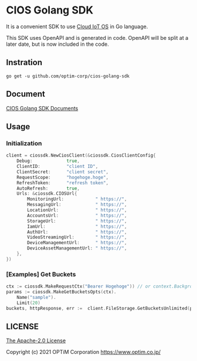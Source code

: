 # CIOS Golang SDK

It is a convenient SDK to use [Cloud IoT OS](https://www.optim.cloud/platform/) in Go language.

This SDK uses OpenAPI and is generated in code.
OpenAPI will be split at a later date, but is now included in the code.

## Instration

```shell script
go get -u github.com/optim-corp/cios-golang-sdk
```

## Document

[CIOS Golang SDK Documents](./cios/README.md)
## Usage


### Initialization

```go
client = ciossdk.NewCiosClient(&ciossdk.CiosClientConfig{
    Debug:             true,
    ClientID:          "client ID",
    ClientSecret:      "client secret",
    RequestScope:      "hogehoge.hoge",
    RefreshToken:      "refresh token",
    AutoRefresh:       true,
    Urls: &ciossdk.CIOSUrl{
        MonitoringUrl:            " https://",
        MessagingUrl:             " https://",
        LocationUrl:              " https://",
        AccountsUrl:              " https://",
        StorageUrl:               " https://",
        IamUrl:                   " https://",
        AuthUrl:                  " https://",
        VideoStreamingUrl:        " https://",
        DeviceManagementUrl:      " https://",
        DeviceAssetManagementUrl: " https://",
    },
})
```


### [Examples] Get Buckets

```go
ctx := ciossdk.MakeRequestCtx("Bearer Hogehoge")) // or context.Background()
params := ciossdk.MakeGetBucketsOpts(ctx).
    Name("sample").
    Limit(20)
buckets, httpResponse, err :=  client.FileStorage.GetBucketsUnlimited(params)
```

## LICENSE

[The Apache-2.0 License](https://www.apache.org/licenses/LICENSE-2.0)

Copyright (c) 2021 OPTiM Corporation <https://www.optim.co.jp/>